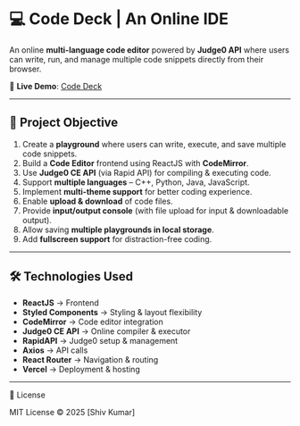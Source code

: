 # 💻 Code Deck | An Online IDE  

An online **multi-language code editor** powered by **Judge0 API** where users can write, run, and manage multiple code snippets directly from their browser.  

🔗 **Live Demo**: [Code Deck](https://codedeck-rouge.vercel.app/)  

---

## 🎯 Project Objective
1. Create a **playground** where users can write, execute, and save multiple code snippets.  
2. Build a **Code Editor** frontend using ReactJS with **CodeMirror**.  
3. Use **Judge0 CE API** (via Rapid API) for compiling & executing code.  
4. Support **multiple languages** – C++, Python, Java, JavaScript.  
5. Implement **multi-theme support** for better coding experience.  
6. Enable **upload & download** of code files.  
7. Provide **input/output console** (with file upload for input & downloadable output).  
8. Allow saving **multiple playgrounds in local storage**.  
9. Add **fullscreen support** for distraction-free coding.  

---

## 🛠️ Technologies Used
- **ReactJS** → Frontend  
- **Styled Components** → Styling & layout flexibility  
- **CodeMirror** → Code editor integration  
- **Judge0 CE API** → Online compiler & executor  
- **RapidAPI** → Judge0 setup & management  
- **Axios** → API calls  
- **React Router** → Navigation & routing  
- **Vercel** → Deployment & hosting  

---

📜 License

MIT License © 2025 [Shiv Kumar]
